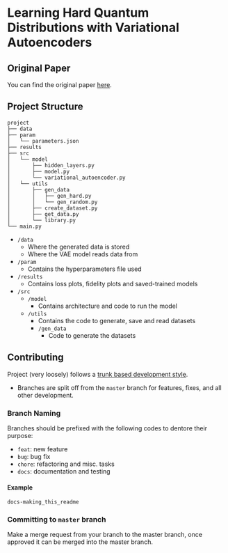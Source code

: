 # Learning Hard Quantum Distributions with Variational Autoencoders

## Original Paper
You can find the original paper [here](https://www.nature.com/articles/s41534-018-0077-z).

## Project Structure

```
project
├── data
├── param
│   └── parameters.json
├── results
├── src
│   └── model
│       ├── hidden_layers.py
│       ├── model.py
│       └── variational_autoencoder.py
│   └── utils
│       ├── gen_data
│       │   ├── gen_hard.py
│       │   └── gen_random.py
│       ├── create_dataset.py
│       ├── get_data.py
│       └── library.py
└── main.py
```
- `/data`
    - Where the generated data is stored
    - Where the VAE model reads data from
- `/param`
    - Contains the hyperparameters file used
- `/results`
    - Contains loss plots, fidelity plots and saved-trained models
- `/src`
    - `/model`
        - Contains architecture and code to run the model
    - `/utils`
        - Contains the code to generate, save and read datasets
        - `/gen_data`
            - Code to generate the datasets

## Contributing

Project (very loosely) follows a [trunk based development style](https://trunkbaseddevelopment.com/).

- Branches are split off from the `master` branch for features, fixes, and all other development.

### Branch Naming

Branches should be prefixed with the following codes to dentore their purpose:

- `feat`: new feature
- `bug`: bug fix
- `chore`: refactoring and misc. tasks
- `docs`: documentation and testing

#### Example

```
docs-making_this_readme
```

### Committing to `master` branch

Make a merge request from your branch to the master branch, once approved it can be merged into the master branch.